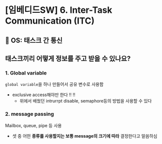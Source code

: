 # [임베디드SW] 6. Inter-Task Communication (ITC)

<aside>

# 💖 OS: 태스크 간 통신

</aside>

## 태스크끼리 어떻게 정보를 주고 받을 수 있나요?

### 1. Global variable

`global variable`을 하나 만들어서 공유 변수로 사용함

- exclusive access해야만 한다 !! !!
    - 위에서 배웠던 intrurrpt disable, semaphore등의 방법을 사용할 수 있다

### 2. message passing

Mailbox, queue, pipe 등 사용

- 셋 중 어떤 **종류를 사용할지는 보통 message의 크기에 따라** 결정한다고 말씀하심